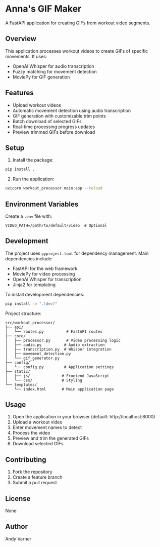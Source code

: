 # Anna's GIF Maker

A FastAPI application for creating GIFs from workout video segments.

## Overview

This application processes workout videos to create GIFs of specific movements. It uses:
- OpenAI Whisper for audio transcription
- Fuzzy matching for movement detection
- MoviePy for GIF generation

## Features

- Upload workout videos
- Automatic movement detection using audio transcription
- GIF generation with customizable trim points
- Batch download of selected GIFs
- Real-time processing progress updates
- Preview trimmed GIFs before download

## Setup

1. Install the package:
```bash
pip install .
```

2. Run the application:
```bash
uvicorn workout_processor.main:app --reload
```

## Environment Variables

Create a `.env` file with:
```
VIDEO_PATH=/path/to/default/video  # Optional
```

## Development

The project uses `pyproject.toml` for dependency management. Main dependencies include:
- FastAPI for the web framework
- MoviePy for video processing
- OpenAI Whisper for transcription
- Jinja2 for templating

To install development dependencies:
```bash
pip install -e ".[dev]"
```

Project structure:
```
src/workout_processor/
├── api/
│   └── routes.py          # FastAPI routes
├── core/
│   ├── processor.py       # Video processing logic
│   ├── audio.py          # Audio extraction
│   ├── transcription.py  # Whisper integration
│   ├── movement_detection.py
│   └── gif_generator.py
├── config/
│   └── config.py         # Application settings
├── static/
│   ├── js/              # Frontend JavaScript
│   └── css/             # Styling
└── templates/
    └── index.html       # Main application page
```

## Usage

1. Open the application in your browser (default: http://localhost:8000)
2. Upload a workout video
3. Enter movement names to detect
4. Process the video
5. Preview and trim the generated GIFs
6. Download selected GIFs

## Contributing

1. Fork the repository
2. Create a feature branch
3. Submit a pull request

## License

None

## Author

Andy Varner
